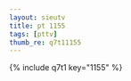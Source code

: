 ```yaml
--- 
layout: sieutv
title: pt 1155
tags: [pttv]
thumb_re: q7t11155
---
```

{% include q7t1 key="1155" %} 
